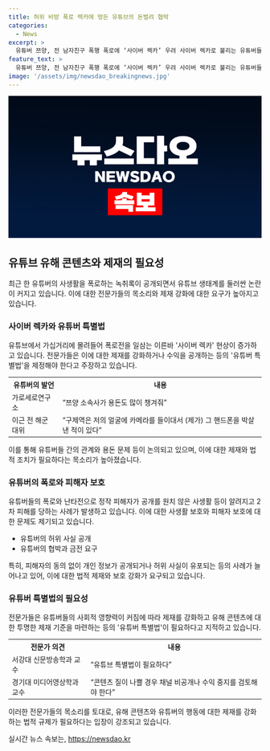 ```yaml
---
title: 허위 비방 폭로 렉카에 멍든 유튜브의 돈벌려 협박
categories:
  - News
excerpt: >
  유튜버 쯔양, 전 남자친구 폭행 폭로에 ‘사이버 렉카’ 우려 사이버 렉카로 불리는 유튜버들이 파장을 일으키는 중인 가운데, ‘먹방’ 유튜버 쯔양(본명 박정원)이 전 남자친구에게 4년간의 폭행 등을 폭로당하는 사태가 발생했다.쯔양 소속사의 용돈 챙기는 행위가 폭로되며, 전문가들은 유튜버 특별법의 제정이 필요하다고 지적했다. 또한, 사생활이 공개되는 등 정작 피해자가 원치 않는 사생활이 폭로되어 2차 피해가 우려된다는 지적도 이어졌다.
feature_text: >
  유튜버 쯔양, 전 남자친구 폭행 폭로에 ‘사이버 렉카’ 우려 사이버 렉카로 불리는 유튜버들이 파장을 일으키는 중인 가운데, ‘먹방’ 유튜버 쯔양(본명 박정원)이 전 남자친구에게 4년간의 폭행 등을 폭로당하는 사태가 발생했다.쯔양 소속사의 용돈 챙기는 행위가 폭로되며, 전문가들은 유튜버 특별법의 제정이 필요하다고 지적했다. 또한, 사생활이 공개되는 등 정작 피해자가 원치 않는 사생활이 폭로되어 2차 피해가 우려된다는 지적도 이어졌다.
image: '/assets/img/newsdao_breakingnews.jpg'
---
```


<p><img src="/assets/img/newsdao_breakingnews.jpg" alt="implanttips 속보" /></p>

<h2 data-ke-size="size26">유튜브 유해 콘텐츠와 제재의 필요성</h2>

<p data-ke-size="size16">최근 한 유튜버의 사생활을 폭로하는 녹취록이 공개되면서 유튜브 생태계를 둘러싼 논란이 커지고 있습니다. 이에 대한 전문가들의 목소리와 제재 강화에 대한 요구가 높아지고 있습니다.</p>

<h3 data-ke-size="size24">사이버 렉카와 유튜버 특별법</h3>

<p data-ke-size="size16">유튜브에서 가십거리에 몰려들어 폭로전을 일삼는 이른바 '사이버 렉카' 현상이 증가하고 있습니다. 전문가들은 이에 대한 제재를 강화하거나 수익을 공개하는 등의 '유튜버 특별법'을 제정해야 한다고 주장하고 있습니다.</p>

<table>
    <tr>
        <th>유튜버의 발언</th>
        <th>내용</th>
    </tr>
    <tr>
        <td>가로세로연구소</td>
        <td>“쯔양 소속사가 용돈도 많이 챙겨줘”</td>
    </tr>
    <tr>
        <td>이근 전 해군 대위</td>
        <td>“구제역은 저의 얼굴에 카메라를 들이대서 (제가) 그 핸드폰을 박살 낸 적이 있다”</td>
    </tr>
</table>

<p data-ke-size="size16">이를 통해 유튜버들 간의 관계와 용돈 문제 등이 논의되고 있으며, 이에 대한 제재와 법적 조치가 필요하다는 목소리가 높아졌습니다.</p>

<h3 data-ke-size="size24">유튜버의 폭로와 피해자 보호</h3>

<p data-ke-size="size16">유튜버들의 폭로와 난타전으로 정작 피해자가 공개를 원치 않은 사생활 등이 알려지고 2차 피해를 당하는 사례가 발생하고 있습니다. 이에 대한 사생활 보호와 피해자 보호에 대한 문제도 제기되고 있습니다.</p>

<ul>
    <li>유튜버의 허위 사실 공개</li>
    <li>유튜버의 협박과 금전 요구</li>
</ul>

<p data-ke-size="size16">특히, 피해자의 동의 없이 개인 정보가 공개되거나 허위 사실이 유포되는 등의 사례가 늘어나고 있어, 이에 대한 법적 제재와 보호 강화가 요구되고 있습니다.</p>

<h3 data-ke-size="size24">유튜버 특별법의 필요성</h3>

<p data-ke-size="size16">전문가들은 유튜버들의 사회적 영향력이 커짐에 따라 제재를 강화하고 유해 콘텐츠에 대한 투명한 제재 기준을 마련하는 등의 '유튜버 특별법'이 필요하다고 지적하고 있습니다.</p>

<table>
    <tr>
        <th>전문가 의견</th>
        <th>내용</th>
    </tr>
    <tr>
        <td>서강대 신문방송학과 교수</td>
        <td>“유튜브 특별법이 필요하다”</td>
    </tr>
    <tr>
        <td>경기대 미디어영상학과 교수</td>
        <td>“콘텐츠 질이 나쁠 경우 채널 비공개나 수익 중지를 검토해야 한다”</td>
    </tr>
</table>

<p data-ke-size="size16">이러한 전문가들의 목소리를 토대로, 유해 콘텐츠와 유튜버의 행동에 대한 제재를 강화하는 법적 규제가 필요하다는 입장이 강조되고 있습니다.</p>
실시간 뉴스 속보는, <a href="https://newsdao.kr" rel="dofollow">https://newsdao.kr</a>


